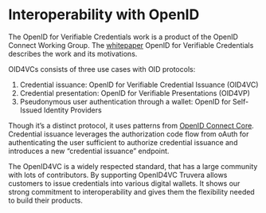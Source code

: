 # Interoperability with OpenID

The OpenID for Verifiable Credentials work is a product of the OpenID Connect Working Group. The [whitepaper](https://openid.net/wordpress-content/uploads/2022/06/OIDF-Whitepaper_OpenID-for-Verifiable-Credentials-V2_2022-06-23.pdf) OpenID for Verifiable Credentials describes the work and its motivations.

OID4VCs consists of three use cases with OID protocols:

1. Credential issuance: OpenID for Verifiable Credential Issuance (OID4VC)
2. Credential presentation: OpenID for Verifiable Presentations (OID4VP)
3. Pseudonymous user authentication through a wallet: OpenID for Self-Issued Identity Providers

Though it’s a distinct protocol, it uses patterns from [OpenID Connect Core](https://openid.net/specs/openid-connect-core-1_0-final.html). Credential issuance leverages the authorization code flow from oAuth for authenticating the user sufficient to authorize credential issuance and introduces a new “credential issuance” endpoint.&#x20;

The OpenID4VC is a widely respected standard, that has a large community with lots of contributors. By supporting OpenID4VC Truvera allows customers to issue credentials into various digital wallets. It shows our strong commitment to interoperability and gives them the flexibility needed to build their products.
